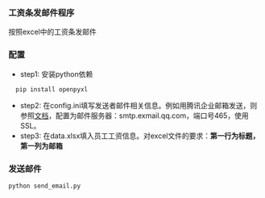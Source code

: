 ### 工资条发邮件程序
按照excel中的工资条发邮件

### 配置
- step1:   安装python依赖
```
  pip install openpyxl
```
- step2:   在config.ini填写发送者邮件相关信息。例如用腾讯企业邮箱发送，则参照[文档](http://service.exmail.qq.com/cgi-bin/help?id=28&no=1000585&subtype=1)，配置为邮件服务器：smtp.exmail.qq.com，端口号465，使用SSL。
- step3:   在data.xlsx填入员工工资信息。对excel文件的要求：**第一行为标题，第一列为邮箱**

### 发送邮件
```
python send_email.py
```
